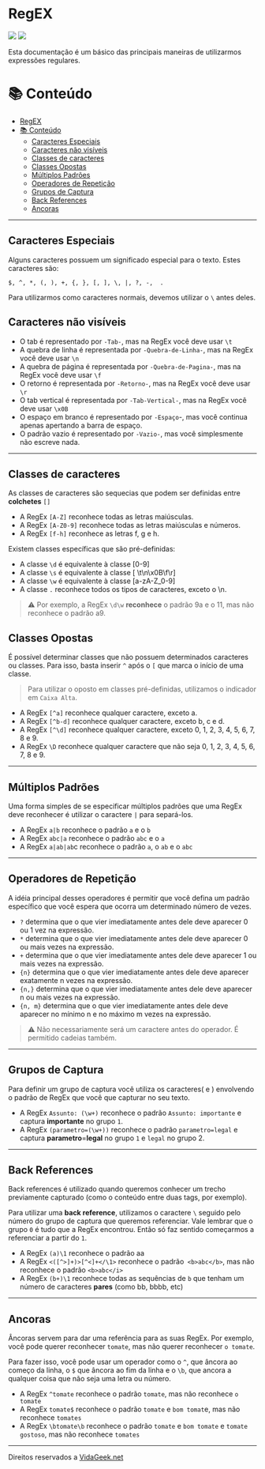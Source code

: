 # RegEX

<img src="https://img.shields.io/github/last-commit/lucasquitan/regex">
<img src="https://img.shields.io/github/stars/lucasquitan/regex">

Esta documentação é um básico das principais maneiras de utilizarmos expressões regulares.

# 📚 Conteúdo

- [RegEX](#regex)
- [📚 Conteúdo](#-conteúdo)
  - [Caracteres Especiais](#caracteres-especiais)
  - [Caracteres não visíveis](#caracteres-não-visíveis)
  - [Classes de caracteres](#classes-de-caracteres)
  - [Classes Opostas](#classes-opostas)
  - [Múltiplos Padrões](#múltiplos-padrões)
  - [Operadores de Repetição](#operadores-de-repetição)
  - [Grupos de Captura](#grupos-de-captura)
  - [Back References](#back-references)
  - [Ancoras](#ancoras)

---
## Caracteres Especiais

Alguns caracteres possuem um significado especial para o texto. Estes caracteres são:

`$, ^, *, (, ), +, {, }, [, ], \, |, ?, -,  .`

Para utilizarmos como caracteres normais, devemos utilizar o `\` antes deles.


## Caracteres não visíveis

- O tab é representado por `-Tab-`, mas na RegEx você deve usar `\t`
- A quebra de linha é representada por `-Quebra-de-Linha-`, mas na RegEx você deve usar `\n`
- A quebra de página é representada por `-Quebra-de-Pagina-`, mas na RegEx você deve usar `\f`
- O retorno é representada por `-Retorno-`, mas na RegEx você deve usar `\r`
- O tab vertical é representada por `-Tab-Vertical-`, mas na RegEx você deve usar `\x0B`
- O espaço em branco é representado por `-Espaço`-, mas você continua apenas apertando a barra de espaço.
- O padrão vazio é representado por `-Vazio-`, mas você simplesmente não escreve nada.

---

## Classes de caracteres

As classes de caracteres são sequecias que podem ser definidas entre **colchetes** `[]`

- A RegEx `[A-Z]` reconhece todas as letras maiúsculas.
- A RegEx `[A-Z0-9]` reconhece todas as letras maiúsculas e números.
- A RegEx `[f-h]` reconhece as letras f, g e h.

Existem classes específicas que são pré-definidas:

- A classe `\d` é equivalente à classe [0-9]
- A classe `\s` é equivalente à classe [ \t\n\x0B\f\r]
- A classe `\w` é equivalente à classe [a-zA-Z_0-9]
- A classe `.` reconhece todos os tipos de caracteres, exceto o \n.

> ⚠ Por exemplo, a RegEx `\d\w` **reconhece** o padrão 9a e o 11, mas não reconhece o padrão a9.

## Classes Opostas

É possível determinar classes que não possuem determinados caracteres ou classes. Para isso, basta inserir `^` após o `[` que marca o início de uma classe.

> Para utilizar o oposto em classes pré-definidas, utilizamos o indicador em `Caixa Alta`.

- A RegEx `[^a]` reconhece qualquer caractere, exceto a.
- A RegEx `[^b-d]` reconhece qualquer caractere, exceto b, c e d.
- A RegEx `[^\d]` reconhece qualquer caractere, exceto 0, 1, 2, 3, 4, 5, 6, 7, 8 e 9.
- A RegEx `\D` reconhece qualquer caractere que não seja 0, 1, 2, 3, 4, 5, 6, 7, 8 e 9.

---

## Múltiplos Padrões

Uma forma simples de se especificar múltiplos padrões que uma RegEx deve reconhecer é utilizar o caractere `|` para separá-los.

- A RegEx `a|b` reconhece o padrão `a` e o `b`
- A RegEx `abc|a` reconhece o padrão `abc` e o `a`
- A RegEx `a|ab|ab`c reconhece o padrão `a`, o `ab` e o `abc`

---

## Operadores de Repetição

A idéia principal desses operadores é permitir que você defina um padrão específico que você espera que ocorra um determinado número de vezes.

- `?` determina que o que vier imediatamente antes dele deve aparecer 0 ou 1 vez na expressão.
- `*` determina que o que vier imediatamente antes dele deve aparecer 0 ou mais vezes na expressão.
- `+` determina que o que vier imediatamente antes dele deve aparecer 1 ou mais vezes na expressão.
- `{n}` determina que o que vier imediatamente antes dele deve aparecer exatamente n vezes na expressão.
- `{n,}` determina que o que vier imediatamente antes dele deve aparecer n ou mais vezes na expressão.
- `{n, m}` determina que o que vier imediatamente antes dele deve aparecer no mínimo n e no máximo m vezes na expressão.

> ⚠ Não necessariamente será um caractere antes do operador. É permitido cadeias também.

---

## Grupos de Captura

Para definir um grupo de captura você utiliza os caracteres( e ) envolvendo o padrão de RegEx que você que capturar no seu texto.

- A RegEx `Assunto: (\w+)` reconhece o padrão `Assunto: importante` e captura **importante** no grupo `1`.
- A RegEx `(parametro=(\w+))` reconhece o padrão `parametro=legal` e captura **parametro**=**legal** no grupo `1` e `legal` no grupo 2.

---

## Back References

Back references é utilizado quando queremos conhecer um trecho previamente capturado (como o conteúdo entre duas tags, por exemplo).

Para utilizar uma **back reference**, utilizamos o caractere `\` seguido pelo número do grupo de captura que queremos referenciar. Vale lembrar que o grupo `0` é tudo que a RegEx encontrou. Então só faz sentido começarmos a referenciar a partir do `1`.

- A RegEx `(a)\1` reconhece o padrão aa
- A RegEx `<([^>]+)>[^<]+</\1>` reconhece o padrão` <b>abc</b>`, mas não reconhece o padrão `<b>abc</i>`
- A RegEx `(b+)\1` reconhece todas as sequências de `b` que tenham um número de caracteres **pares** (como bb, bbbb, etc)

---

## Ancoras

Âncoras servem para dar uma referência para as suas RegEx. Por exemplo, você pode querer reconhecer `tomate`, mas não querer reconhecer `o tomate`.

Para fazer isso, você pode usar um operador como o `^`, que âncora ao começo da linha, o `$` que âncora ao fim da linha e o `\b`, que ancora a qualquer coisa que não seja uma letra ou número.

- A RegEx `^tomate` reconhece o padrão `tomate`, mas não reconhece `o tomate`
- A RegEx `tomate$` reconhece o padrão `tomate` e `bom tomat`e, mas não reconhece `tomates`
- A RegEx `\btomate\b` reconhece o padrão `tomate` e `bom tomate` e `tomate gostoso`, mas não reconhece `tomates`

---

Direitos reservados a [VidaGeek.net](http://aprenda.vidageek.net/aprenda/regex)